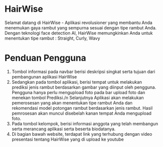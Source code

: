# HairWise

Selamat datang di HairWise - Aplikasi revolusioner yang membantu
Anda menemukan gaya rambut yang sempurna sesuai dengan tipe rambut Anda.
Dengan teknologi face detection AI, HairWise memungkinkan Anda untuk menentukan tipe rambut :
Straight, Curly, Wavy


# Penduan Pengguna #
1.	Tombol informasi pada navbar berisi deskripsi singkat serta tujuan dari pembangunan aplikasi HairWise
2.	Sedangkan pada tombol aplikasi, berisi tempat untuk melakukan prediksi jenis rambut berdasarkan gambar yang diinput oleh pengguna. Pengguna hanya perlu mengupload foto pada bar upload foto dan menekan tombol Prediksi./n Selanjutnya Aplikasi akan melakukan pemerosesan yang akan menentukan tipe rambut Anda dan rekomendasi model potongan rambut berdasarkan jenis rambut. Hasil pemrosesan akan muncul disebelah kanan tempat Anda mengupload foto.
4.	Pada tombol kelompok, berisi informasi anggota yang telah membangun serta merancang aplikasi serta beserta biodatanya.
5.  Di bagian bawah website, terdapat link yang terhubung dengan video presentasi tentang HairWise yang di upload ke youtube 

